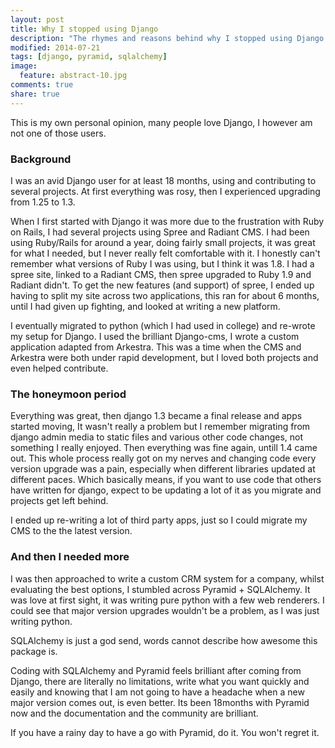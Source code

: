 ```yaml
---
layout: post
title: Why I stopped using Django
description: "The rhymes and reasons behind why I stopped using Django."
modified: 2014-07-21
tags: [django, pyramid, sqlalchemy]
image:
  feature: abstract-10.jpg
comments: true
share: true  
---
```


This is my own personal opinion, many people love Django, I however am not one of those users.

### Background

I was an avid Django user for at least 18 months, using and contributing to several projects. At first everything was rosy, then I experienced upgrading from 1.25 to 1.3.

When I first started with Django it was more due to the frustration with Ruby on Rails, I had several projects using Spree and Radiant CMS. I had been using Ruby/Rails for around a year, doing fairly small projects, it was great for what I needed, but I never really felt comfortable with it. I  honestly can't remember what versions of Ruby I was using, but I think it was 1.8. I had a spree site, linked to a Radiant CMS, then spree upgraded to Ruby 1.9 and Radiant didn't. To get the new features (and support) of spree, I ended up having to split my site across two applications, this ran for about 6 months, until I had given up fighting, and looked at writing a new platform.

I eventually migrated to python (which I had used in college) and re-wrote my setup for Django. I used the brilliant Django-cms, I wrote a custom application adapted from Arkestra. This was a time when the CMS and Arkestra were both under rapid development, but I loved both projects and even helped contribute.

### The honeymoon period

Everything was great, then django 1.3 became a final release and apps started moving, It wasn't really a problem but I remember migrating from django admin media to static files and various other code changes, not something I really enjoyed. Then everything was fine again, untill 1.4 came out. This whole process really got on my nerves and changing code every version upgrade was a pain, especially when different libraries updated at different paces. Which basically means, if you want to use code that others have written for django, expect to be updating a lot of it as you migrate and projects get left behind.

I ended up re-writing a lot of third party apps, just so I could migrate my CMS to the the latest version.

### And then I needed more

I was then approached to write a custom CRM system for a company, whilst evaluating the best options, I stumbled across Pyramid + SQLAlchemy. It was love at first sight, it was writing pure python with a few web renderers. I could see that major version upgrades wouldn't be a problem, as I was just writing python.

SQLAlchemy is just a god send, words cannot describe how awesome this package is.

Coding with SQLAlchemy and Pyramid feels brilliant after coming from Django, there are literally no limitations, write what you want quickly and easily and knowing that I am not going to have a headache when a new major version comes out, is even better. Its been 18months with Pyramid now and the documentation and the community are brilliant.

If you have a rainy day to have a go with Pyramid, do it. You won't regret it.




